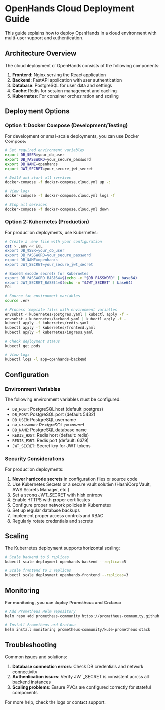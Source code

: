 # OpenHands Cloud Deployment Guide

This guide explains how to deploy OpenHands in a cloud environment with multi-user support and authentication.

## Architecture Overview

The cloud deployment of OpenHands consists of the following components:

1. **Frontend**: Nginx serving the React application
2. **Backend**: FastAPI application with user authentication
3. **Database**: PostgreSQL for user data and settings
4. **Cache**: Redis for session management and caching
5. **Kubernetes**: For container orchestration and scaling

## Deployment Options

### Option 1: Docker Compose (Development/Testing)

For development or small-scale deployments, you can use Docker Compose:

```bash
# Set required environment variables
export DB_USER=your_db_user
export DB_PASSWORD=your_secure_password
export DB_NAME=openhands
export JWT_SECRET=your_secure_jwt_secret

# Build and start all services
docker-compose -f docker-compose.cloud.yml up -d

# View logs
docker-compose -f docker-compose.cloud.yml logs -f

# Stop all services
docker-compose -f docker-compose.cloud.yml down
```

### Option 2: Kubernetes (Production)

For production deployments, use Kubernetes:

```bash
# Create a .env file with your configuration
cat > .env << EOL
export DB_USER=your_db_user
export DB_PASSWORD=your_secure_password
export DB_NAME=openhands
export JWT_SECRET=your_secure_jwt_secret

# Base64 encode secrets for Kubernetes
export DB_PASSWORD_BASE64=$(echo -n "$DB_PASSWORD" | base64)
export JWT_SECRET_BASE64=$(echo -n "$JWT_SECRET" | base64)
EOL

# Source the environment variables
source .env

# Process template files with environment variables
envsubst < kubernetes/postgres.yaml | kubectl apply -f -
envsubst < kubernetes/backend.yaml | kubectl apply -f -
kubectl apply -f kubernetes/redis.yaml
kubectl apply -f kubernetes/frontend.yaml
kubectl apply -f kubernetes/ingress.yaml

# Check deployment status
kubectl get pods

# View logs
kubectl logs -l app=openhands-backend
```

## Configuration

### Environment Variables

The following environment variables must be configured:

- `DB_HOST`: PostgreSQL host (default: postgres)
- `DB_PORT`: PostgreSQL port (default: 5432)
- `DB_USER`: PostgreSQL username
- `DB_PASSWORD`: PostgreSQL password
- `DB_NAME`: PostgreSQL database name
- `REDIS_HOST`: Redis host (default: redis)
- `REDIS_PORT`: Redis port (default: 6379)
- `JWT_SECRET`: Secret key for JWT tokens

### Security Considerations

For production deployments:

1. **Never hardcode secrets** in configuration files or source code
2. Use Kubernetes Secrets or a secure vault solution (HashiCorp Vault, AWS Secrets Manager, etc.)
3. Set a strong JWT_SECRET with high entropy
4. Enable HTTPS with proper certificates
5. Configure proper network policies in Kubernetes
6. Set up regular database backups
7. Implement proper access controls and RBAC
8. Regularly rotate credentials and secrets

## Scaling

The Kubernetes deployment supports horizontal scaling:

```bash
# Scale backend to 5 replicas
kubectl scale deployment openhands-backend --replicas=5

# Scale frontend to 3 replicas
kubectl scale deployment openhands-frontend --replicas=3
```

## Monitoring

For monitoring, you can deploy Prometheus and Grafana:

```bash
# Add Prometheus Helm repository
helm repo add prometheus-community https://prometheus-community.github.io/helm-charts

# Install Prometheus and Grafana
helm install monitoring prometheus-community/kube-prometheus-stack
```

## Troubleshooting

Common issues and solutions:

1. **Database connection errors**: Check DB credentials and network connectivity
2. **Authentication issues**: Verify JWT_SECRET is consistent across all backend instances
3. **Scaling problems**: Ensure PVCs are configured correctly for stateful components

For more help, check the logs or contact support.
